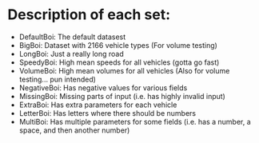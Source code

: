 # Description of each set:

- DefaultBoi: The default datasest
- BigBoi: Dataset with 2166 vehicle types (For volume testing)
- LongBoi: Just a really long road
- SpeedyBoi: High mean speeds for all vehicles (gotta go fast)
- VolumeBoi: High mean volumes for all vehicles (Also for volume testing... pun intended)
- NegativeBoi: Has negative values for various fields
- MissingBoi: Missing parts of input (i.e. has highly invalid input)
- ExtraBoi: Has extra parameters for each vehicle
- LetterBoi: Has letters where there should be numbers
- MultiBoi: Has multiple parameters for some fields (i.e. has a number, a space, and then another number)